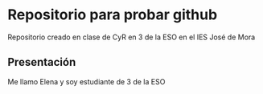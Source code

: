 # Repositorio para probar github
Repositorio creado en clase de CyR en 3 de la ESO en el IES José de Mora

## Presentación
Me llamo Elena y soy estudiante de 3 de la ESO

